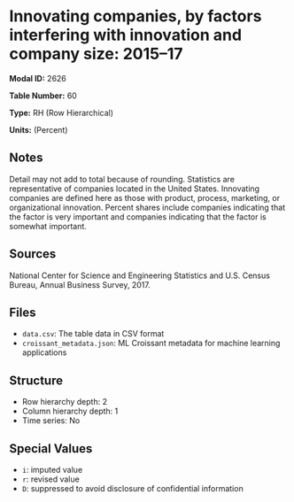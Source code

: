# Innovating companies, by factors interfering with innovation and company size: 2015–17

**Modal ID:** 2626

**Table Number:** 60

**Type:** RH (Row Hierarchical)

**Units:** (Percent)

## Notes

Detail may not add to total because of rounding. Statistics are representative of companies located in the United States. Innovating companies are defined here as those with product, process, marketing, or organizational innovation. Percent shares include companies indicating that the factor is very important and companies indicating that the factor is somewhat important.

## Sources

National Center for Science and Engineering Statistics and U.S. Census Bureau, Annual Business Survey, 2017.

## Files

- `data.csv`: The table data in CSV format
- `croissant_metadata.json`: ML Croissant metadata for machine learning applications

## Structure

- Row hierarchy depth: 2
- Column hierarchy depth: 1
- Time series: No

## Special Values

- `i`: imputed value
- `r`: revised value
- `D`: suppressed to avoid disclosure of confidential information
